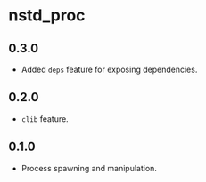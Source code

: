 # nstd_proc
## 0.3.0
- Added `deps` feature for exposing dependencies.
## 0.2.0
- `clib` feature.
## 0.1.0
- Process spawning and manipulation.
